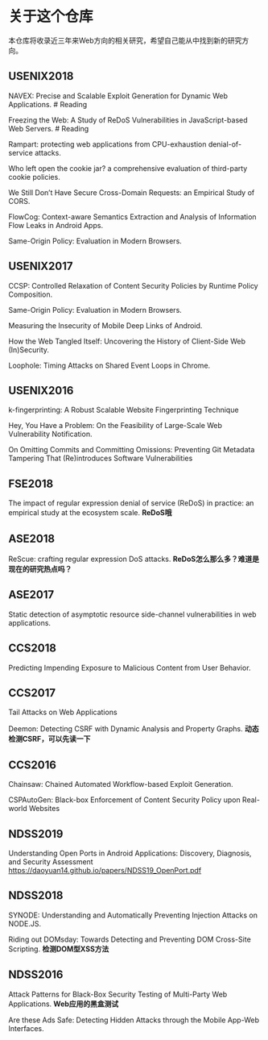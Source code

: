 # 关于这个仓库

本仓库将收录近三年来Web方向的相关研究，希望自己能从中找到新的研究方向。

## USENIX2018

NAVEX: Precise and Scalable Exploit Generation for Dynamic Web Applications. # Reading

Freezing the Web: A Study of ReDoS Vulnerabilities in JavaScript-based Web Servers. # Reading

Rampart: protecting web applications from CPU-exhaustion denial-of-service attacks.

Who left open the cookie jar? a comprehensive evaluation of third-party cookie policies.

We Still Don’t Have Secure Cross-Domain Requests: an Empirical Study of CORS.

FlowCog: Context-aware Semantics Extraction and Analysis of Information Flow Leaks in Android Apps.

Same-Origin Policy: Evaluation in Modern Browsers. 

## USENIX2017

CCSP: Controlled Relaxation of Content Security Policies by Runtime Policy Composition.

Same-Origin Policy: Evaluation in Modern Browsers.

Measuring the Insecurity of Mobile Deep Links of Android. 

How the Web Tangled Itself: Uncovering the History of Client-Side Web (In)Security. 

Loophole: Timing Attacks on Shared Event Loops in Chrome.


## USENIX2016

k-fingerprinting: A Robust Scalable Website Fingerprinting Technique

Hey, You Have a Problem: On the Feasibility of Large-Scale Web Vulnerability Notification.

On Omitting Commits and Committing Omissions: Preventing Git Metadata Tampering That (Re)introduces Software Vulnerabilities



## FSE2018

The impact of regular expression denial of service (ReDoS) in practice: an empirical study at the ecosystem scale. **ReDoS哦**



## ASE2018

ReScue: crafting regular expression DoS attacks. **ReDoS怎么那么多？难道是现在的研究热点吗？**

## ASE2017

Static detection of asymptotic resource side-channel vulnerabilities in web applications.

## CCS2018

Predicting Impending Exposure to Malicious Content from User Behavior.

## CCS2017

Tail Attacks on Web Applications

Deemon: Detecting CSRF with Dynamic Analysis and Property Graphs. **动态检测CSRF，可以先读一下**

## CCS2016

Chainsaw: Chained Automated Workflow-based Exploit Generation.

CSPAutoGen: Black-box Enforcement of Content Security Policy upon Real-world Websites

## NDSS2019
Understanding Open Ports in Android Applications: Discovery, Diagnosis, and Security Assessment
https://daoyuan14.github.io/papers/NDSS19_OpenPort.pdf

## NDSS2018

SYNODE: Understanding and Automatically Preventing Injection Attacks on NODE.JS.

Riding out DOMsday: Towards Detecting and Preventing DOM Cross-Site Scripting. **检测DOM型XSS方法**

## NDSS2016

Attack Patterns for Black-Box Security Testing of Multi-Party Web Applications. **Web应用的黑盒测试**

Are these Ads Safe: Detecting Hidden Attacks through the Mobile App-Web Interfaces. 
